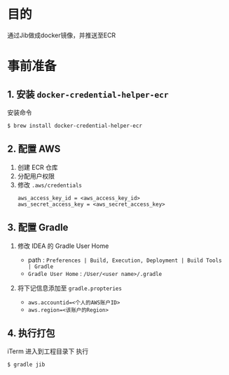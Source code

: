 # 目的
通过Jib做成docker镜像，并推送至ECR

# 事前准备
## 1. 安装 `docker-credential-helper-ecr`
安装命令
``` shell
$ brew install docker-credential-helper-ecr
```

## 2. 配置 AWS
1. 创建 ECR 仓库
2. 分配用户权限
3. 修改 `.aws/credentials`
    ``` 
    aws_access_key_id = <aws_access_key_id>
    aws_secret_access_key = <aws_secret_access_key>
    ```

## 3. 配置 Gradle
1. 修改 IDEA 的 Gradle User Home
    * path : `Preferences | Build, Execution, Deployment | Build Tools | Gradle`
    * `Gradle User Home` : `/User/<user name>/.gradle`


2. 将下记信息添加至 `gradle.propteries`
    * `aws.accountid=<个人的AWS账户ID>`
    * `aws.region=<该账户的Region>`

## 4. 执行打包
iTerm 进入到工程目录下 执行
```shell
$ gradle jib
```